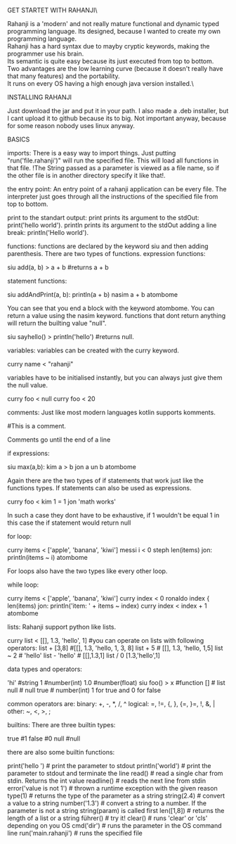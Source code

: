 GET STARTET WITH RAHANJI\

Rahanji is a 'modern' and not really mature functional and dynamic typed  programming language. Its designed, because I wanted to create my own programming language.\
Rahanji has a hard syntax due to mayby cryptic keywords, making the programmer use his brain.\
Its semantic is quite easy because its just executed from top to bottom. \
Two advantages are the low learning curve (because it doesn't really have that many features) and the portability.\
It runs on every OS having a high enough java version installed.\

INSTALLING RAHANJI

Just download the jar and put it in your path. 
I also made a .deb installer, but I cant upload it to github because its to big.
Not important anyway, because for some reason nobody uses linux anyway.

BASICS

imports:
There is a easy way to import things. Just putting "run('file.rahanji')" will run the specified file. This will load all functions in that file.
!The String passed as a parameter is viewed as a file name, so if the other file is in another directory specify it like that!.

the entry point: 
An entry point of a rahanji application can be every file.
The interpreter just goes through all the instructions of the specified file from top to bottom.

print to the standart output:
print prints its argument to the stdOut: print('hello world').
println prints its argument to the stdOut adding a line break: println('Hello world').


functions:
functions are declared by the keyword siu and then adding parenthesis.
There are two types of functions.
expression functions:

siu add(a, b) > a + b #returns a + b

statement functions:

siu addAndPrint(a, b):
  println(a + b)
  nasim a + b
atombome

You can see that you end a block with the keyword atombome.
You can return a value using the nasim keyword.
functions that dont return anything will return the builting value "null".

siu sayhello() > println('hello') #returns null.


variables:
variables can be created with the curry keyword.

curry name < "rahanji"

variables have to be initialised instantly, but you can always just give them the null value.

curry foo < null
curry foo < 20


comments:
Just like most modern languages kotlin supports komments.

#This is a comment.

Comments go until the end of a line


if expressions:

siu max(a,b):
  kim a > b jon a un b
atombome

Again there are the two types of if statements that work just like the functions types.
If statements can also be used as expressions.

curry foo < kim 1 = 1 jon 'math works'

In such a case they dont have to be exhaustive, if 1 wouldn't be equal 1 in this case the if statement would return null

for loop:

curry items < ['apple', 'banana', 'kiwi']
messi i < 0 steph len(items) jon:
  println(items ~ i)
atombome

For loops also have the two types like every other loop.

while loop:

curry items < ['apple', 'banana', 'kiwi']
curry index < 0
ronaldo index { len(items) jon:
  println('item: ' + items ~ index)
  curry index < index + 1
atombome


lists:
Rahanji support python like lists.

curry list < [[], 1.3, 'hello', 1]
#you can operate on lists with following operators:
list + [3,8] #[[], 1.3, 'hello, 1, 3, 8]
list + 5 # [[], 1.3, 'hello, 1,5]
list ~ 2 # 'hello'
list - 'hello' # [[],1.3,1]
list / 0 [1.3,'hello',1]


data types and operators: 

'hi' #string
1 #number(int)
1.0 #number(float)
siu foo() > x #function
[] # list
null # null
true # number(int) 1 for true and 0 for false

common operators are:
binary: +, -, *, /, ^
logical: =, !=, {, }, {=, }=, !, &, |
other: ~, <, >, ;


builtins:
There are three builtin types:

true #1
false #0
null #null

there are also some builtin functions:

print('hello ') # print the parameter to stdout
println('world') # print the parameter to stdout and terminate the line
read() # read a single char from stdin. Returns the int value
readline() # reads the next line from stdin
error('value is not 1') # thrown a runtime exception with the given reason
type(1) # returns the type of the parameter as a string
string(2.4) # convert a value to a string
number('1.3') # convert a string to a number. If the parameter is not a string string(param) is called first
len([1,8]) # returns the length of a list or a string
führer() # try it!
clear() # runs 'clear' or 'cls' depending on you OS
cmd('dir') # runs the parameter in the OS command line
run('main.rahanji') #  runs the specified file

